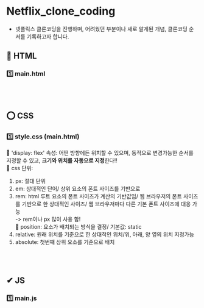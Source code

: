 # Netflix_clone_coding
* 넷플릭스 클론코딩을 진행하며, 어려웠던 부분이나 새로 알게된 개념, 클론코딩 순서를 기록하고자 합니다. <br>

## 👑 HTML
### 1️⃣ main.html



## <br><br>⭕ CSS
### 1️⃣ style.css (main.html)
🔶 'display: flex' 속성: 어떤 방향에든 위치할 수 있으며, 동적으로 변경가능한 순서를 지정할 수 있고, <b>크기와 위치를 자동으로 지정</b>한다!! <br>
🔶 css 단위: <br>
1. px: 절대 단위<br>
2. em: 상대적인 단어/ 상위 요소의 폰트 사이즈를 기반으로<br>
3. rem: html 루트 요소의 폰트 사이즈가 계산의 기반값임/ 웹 브라우저의 폰트 사이즈를 기반으로 한 상대적인 사이즈/ 웹 브라우저마다 다른 기본 폰트 사이즈에 대응 가능<br>
-> rem이나 px 많이 사용 함! <br>
🔶 position: 요소가 배치되는 방식을 결정/ 기본값: static<br>
1. relative: 원래 위치를 기준으로 한 상대적인 위치/위, 아래, 양 옆의 위치 지정가능 <br>
2. absolute: 첫번째 상위 요소를 기준으로 배치<br>


## <br><br>✔ JS
### 1️⃣ main.js 
